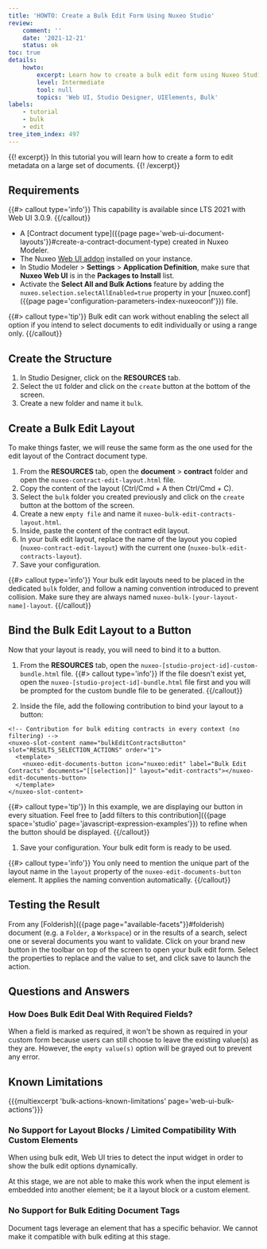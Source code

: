 ```yaml
---
title: 'HOWTO: Create a Bulk Edit Form Using Nuxeo Studio'
review:
    comment: ''
    date: '2021-12-21'
    status: ok
toc: true
details:
    howto:
        excerpt: Learn how to create a bulk edit form using Nuxeo Studio Designer
        level: Intermediate
        tool: null
        topics: 'Web UI, Studio Designer, UIElements, Bulk'
labels:
    - tutorial
    - bulk
    - edit
tree_item_index: 497
---
```


{{! excerpt}}
In this tutorial you will learn how to create a form to edit metadata on a large set of documents.
{{! /excerpt}}

## Requirements

{{#> callout type='info'}}
This capability is available since LTS 2021 with Web UI 3.0.9.
{{/callout}}

- A [Contract document type]({{page page='web-ui-document-layouts'}}#create-a-contract-document-type) created in Nuxeo Modeler.
- The Nuxeo [Web UI addon](https://connect.nuxeo.com/nuxeo/site/marketplace/package/nuxeo-web-ui) installed on your instance.
- In Studio Modeler > **Settings** > **Application Definition**, make sure that **Nuxeo Web UI** is in the **Packages to Install** list.
- Activate the **Select All and Bulk Actions** feature by adding the `nuxeo.selection.selectAllEnabled=true` property in your [nuxeo.conf]({{page page='configuration-parameters-index-nuxeoconf'}}) file.

{{#> callout type='tip'}}
Bulk edit can work without enabling the select all option if you intend to select documents to edit individually or using a range only.
{{/callout}}

## Create the Structure

1. In Studio Designer, click on the **RESOURCES** tab.
1. Select the `UI` folder and click on the `create` button at the bottom of the screen.
1. Create a new folder and name it `bulk`.

## Create a Bulk Edit Layout

To make things faster, we will reuse the same form as the one used for the edit layout of the Contract document type.

1. From the **RESOURCES** tab, open the **document** > **contract** folder and open the `nuxeo-contract-edit-layout.html` file.
1. Copy the content of the layout (Ctrl/Cmd + A then Ctrl/Cmd + C).
1. Select the `bulk` folder you created previously and click on the `create` button at the bottom of the screen.
1. Create a new `empty file` and name it `nuxeo-bulk-edit-contracts-layout.html`.
1. Inside, paste the content of the contract edit layout.
1. In your bulk edit layout, replace the name of the layout you copied (`nuxeo-contract-edit-layout`) with the current one (`nuxeo-bulk-edit-contracts-layout`).
1. Save your configuration.

{{#> callout type='info'}}
Your bulk edit layouts need to be placed in the dedicated `bulk` folder, and follow a naming convention introduced to prevent collision. Make sure they are always named `nuxeo-bulk-[your-layout-name]-layout`.
{{/callout}}

## Bind the Bulk Edit Layout to a Button

Now that your layout is ready, you will need to bind it to a button.

1. From the **RESOURCES** tab, open the `nuxeo-[studio-project-id]-custom-bundle.html` file.
  {{#> callout type='info'}}
  If the file doesn't exist yet, open the `nuxeo-[studio-project-id]-bundle.html` file first and you will be prompted for the custom bundle file to be generated.
  {{/callout}}

1. Inside the file, add the following contribution to bind your layout to a button:

  ```
  <!-- Contribution for bulk editing contracts in every context (no filtering) -->
  <nuxeo-slot-content name="bulkEditContractsButton" slot="RESULTS_SELECTION_ACTIONS" order="1">
    <template>
      <nuxeo-edit-documents-button icon="nuxeo:edit" label="Bulk Edit Contracts" documents="[[selection]]" layout="edit-contracts"></nuxeo-edit-documents-button>
    </template>
  </nuxeo-slot-content>
  ```

  {{#> callout type='tip'}}
  In this example, we are displaying our button in every situation. Feel free to [add filters to this contribution]({{page space='studio' page='javascript-expression-examples'}}) to refine when the button should be displayed.
  {{/callout}}

1. Save your configuration. Your bulk edit form is ready to be used.

{{#> callout type='info'}}
You only need to mention the unique part of the layout name in the `layout` property of the `nuxeo-edit-documents-button` element. It applies the naming convention automatically.
{{/callout}}

## Testing the Result

From any [Folderish]({{page page="available-facets"}}#folderish) document (e.g. a `Folder`, a `Workspace`) or in the results of a search, select one or several documents you want to validate. Click on your brand new button in the toolbar on top of the screen to open your bulk edit form. Select the properties to replace and the value to set, and click save to launch the action.

## Questions and Answers

### How Does Bulk Edit Deal With Required Fields?

When a field is marked as required, it won't be shown as required in your custom form because users can still choose to leave the existing value(s) as they are. However, the `empty value(s)` option will be grayed out to prevent any error.

## Known Limitations

{{{multiexcerpt 'bulk-actions-known-limitations' page='web-ui-bulk-actions'}}}

### No Support for Layout Blocks / Limited Compatibility With Custom Elements

When using bulk edit, Web UI tries to detect the input widget in order to show the bulk edit options dynamically.

At this stage, we are not able to make this work when the input element is embedded into another element; be it a layout block or a custom element.

### No Support for Bulk Editing Document Tags

Document tags leverage an element that has a specific behavior. We cannot make it compatible with bulk editing at this stage.
